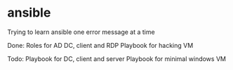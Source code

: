 # ansible
Trying to learn ansible one error message at a time

Done:
Roles for AD DC, client and RDP
Playbook for hacking VM

Todo:
Playbook for DC, client and server
Playbook for minimal windows VM